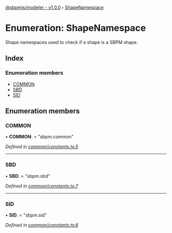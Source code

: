 [@sbpmjs/modeler - v1.0.0](../README.md) › [ShapeNamespace](shapenamespace.md)

# Enumeration: ShapeNamespace

Shape namespaces used to check if a shape is a SBPM shape.

## Index

### Enumeration members

* [COMMON](shapenamespace.md#common)
* [SBD](shapenamespace.md#sbd)
* [SID](shapenamespace.md#sid)

## Enumeration members

###  COMMON

• **COMMON**: = "sbpm.common"

*Defined in [common/constants.ts:5](https://github.com/mkolodiy/sbpmjs/blob/97cb194/packages/sbpm-modeler/lib/common/constants.ts#L5)*

___

###  SBD

• **SBD**: = "sbpm.sbd"

*Defined in [common/constants.ts:7](https://github.com/mkolodiy/sbpmjs/blob/97cb194/packages/sbpm-modeler/lib/common/constants.ts#L7)*

___

###  SID

• **SID**: = "sbpm.sid"

*Defined in [common/constants.ts:6](https://github.com/mkolodiy/sbpmjs/blob/97cb194/packages/sbpm-modeler/lib/common/constants.ts#L6)*
